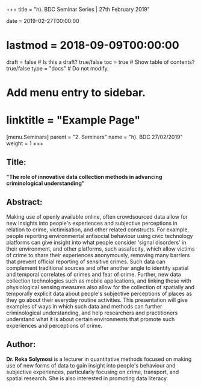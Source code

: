 +++
title = "h). BDC Seminar Series | 27th February 2019"

date = 2019-02-27T00:00:00
# lastmod = 2018-09-09T00:00:00

draft = false  # Is this a draft? true/false
toc = true  # Show table of contents? true/false
type = "docs"  # Do not modify.

# Add menu entry to sidebar.
# linktitle = "Example Page"
[menu.Seminars]
  parent = "2. Seminars"
  name = "h). BDC 27/02/2019"
  weight = 1
+++

## **Title:**

**"The role of innovative data collection methods in advancing criminological understanding"**
  
## **Abstract:**

Making use of openly available online, often crowdsourced data allow for new insights into people's experiences and subjective perceptions in relation to crime, victimisation, and other related constructs. For example, people reporting environmental antisocial behaviour using civic technology platforms can give insight into what people consider 'signal disorders' in their environment, and other platforms, such assafecity, which allow victims of crime to share their experiences anonymously, removing many barriers that prevent official reporting of sensitive crimes. Such data can complement traditional sources and offer another angle to identify spatial and temporal correlates of crimes and fear of crime. Further, new data collection technologies such as mobile applications, and linking these with physiological sensing measures also allow for the collection of spatially and temporally explicit data about people's subjective perceptions of places as they go about their everyday routine activities. This presentation will give examples of ways in which such data and methods can further criminological understanding, and help researchers and practitioners understand what it is about certain environments that promote such experiences and perceptions of crime.

## **Author:**

**Dr. Reka Solymosi** is a lecturer in quantitative methods focused on making use of new forms of data to gain insight into people's behaviour and subjective experiences, particularly focusing on crime, transport, and spatial research. She is also interested in promoting data literacy.